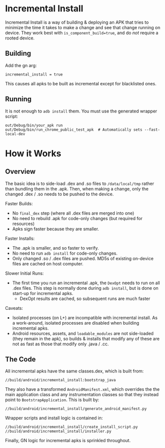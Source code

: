 # Incremental Install

Incremental Install is a way of building & deploying an APK that tries to
minimize the time it takes to make a change and see that change running on
device. They work best with `is_component_build=true`, and do *not* require a
rooted device.

## Building

Add the gn arg:

    incremental_install = true

This causes all apks to be built as incremental except for blacklisted ones.

## Running

It is not enough to `adb install` them. You must use the generated wrapper
script:

    out/Debug/bin/your_apk run
    out/Debug/bin/run_chrome_public_test_apk  # Automatically sets --fast-local-dev

# How it Works

## Overview

The basic idea is to side-load .dex and .so files to `/data/local/tmp` rather
than bundling them in the .apk. Then, when making a change, only the changed
.dex / .so needs to be pushed to the device.

Faster Builds:

 * No `final_dex` step (where all .dex files are merged into one)
 * No need to rebuild .apk for code-only changes (but required for resources)
 * Apks sign faster because they are smaller.

Faster Installs:

 * The .apk is smaller, and so faster to verify.
 * No need to run `adb install` for code-only changes.
 * Only changed .so / .dex files are pushed. MD5s of existing on-device files
   are cached on host computer.

Slower Initial Runs:

 * The first time you run an incremental .apk, the `DexOpt` needs to run on all
   .dex files. This step is normally done during `adb install`, but is done on
   start-up for incremental apks.
   * DexOpt results are cached, so subsequent runs are much faster

Caveats:
 * Isolated processes (on L+) are incompatible with incremental install. As a
   work-around, isolated processes are disabled when building incremental apks.
 * Android resources, assets, and `loadable_modules` are not side-loaded (they
   remain in the apk), so builds & installs that modify any of these are not as
   fast as those that modify only .java / .cc.

## The Code

All incremental apks have the same classes.dex, which is built from:

    //build/android/incremental_install:bootstrap_java

They also have a transformed `AndroidManifest.xml`, which overrides the the
main application class and any instrumentation classes so that they instead
point to `BootstrapApplication`. This is built by:

    //build/android/incremental_install/generate_android_manifest.py

Wrapper scripts and install logic is contained in:

    //build/android/incremental_install/create_install_script.py
    //build/android/incremental_install/installer.py

Finally, GN logic for incremental apks is sprinkled throughout.
